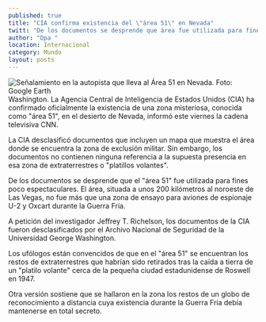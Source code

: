 ```yaml
---
published: true
title: "CIA confirma existencia del \"área 51\" en Nevada"
twitt: "De los documentos se desprende que área fue utilizada para fines poco espectaculares. El área no fue más que una zona de ensayo para aviones de espionaje U-2 y Oxcart durante la Guerra Fría"
author: "Dpa "
location: Internacional
category: Mundo
layout: posts
---
```


![Señalamiento en la autopista que lleva al Área 51 en Nevada. Foto: Google Earth](http://i.imgur.com/APihPcTm.jpg)Washington. La Agencia Central de Inteligencia de Estados Unidos (CIA) ha confirmado oficialmente la existencia de una zona misteriosa, conocida como "área 51", en el desierto de Nevada, informó este viernes la cadena televisiva CNN.

La CIA desclasificó documentos que incluyen un mapa que muestra el área donde se encuentra la zona de exclusión militar. Sin embargo, los documentos no contienen ninguna referencia a la supuesta presencia en esa zona de extraterrestres o "platillos volantes".

De los documentos se desprende que el "área 51" fue utilizada para fines poco espectaculares. El área, situada a unos 200 kilómetros al noroeste de Las Vegas, no fue más que una zona de ensayo para aviones de espionaje U-2 y Oxcart durante la Guerra Fría.

A petición del investigador Jeffrey T. Richelson, los documentos de la CIA fueron desclasificados por el Archivo Nacional de Seguridad de la Universidad George Washington.

Los ufólogos están convencidos de que en el "área 51" se encuentran los restos de extraterrestres que habrían sido retirados tras la caída a tierra de un "platilo volante" cerca de la pequeña ciudad estadunidense de Roswell en 1947.

Otra versión sostiene que se hallaron en la zona los restos de un globo de reconocimiento a distancia cuya existencia durante la Guerra Fría debía mantenerse en total secreto.
